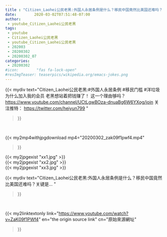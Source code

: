 ```yaml
---
title : "Citizen_Laohei公民老黑:外国人永居条例是什么？移民中国竟然比美国还难吗？关键是... "
date:        2020-03-02T07:51:48-07:00
author:
 - youtube_Citizen_Laohei公民老黑
tags:
 - youtube
 - Citizen_Laohei公民老黑
 - youtube_Citizen_Laohei公民老黑
 - 202003
 - 20200302
 - 20200302_07
categories:
 - 20200302
#icon:        "fas fa-lock-open"
#resImgTeaser: teaserpics/wikipedia.org/emacs-jokes.png
---
```


{{< mydiv text="Citizen_Laohei公民老黑:#外国人永居条例 #移民门槛 #洋垃圾  为什么加入我的会员 老黑想站着把钱赚了！ 这一个理由够吗？ https://www.youtube.com/channel/UCtLgwBOza-dnuaBg6W6YXog/join  关注推特： https://twitter.com/heiyun799 "
>}}
<br>


{{< my2mp4withjpgdownload mp4="20200302_zak09f1pwf4.mp4"
>}}

{{< my2jpgexist "xx1.jpg" >}}<br>
{{< my2jpgexist "xx2.jpg" >}}<br>
{{< my2jpgexist "xx3.jpg" >}}<br>



{{< mydiv text="Citizen_Laohei公民老黑:外国人永居条例是什么？移民中国竟然比美国还难吗？关键是... "
>}}
<br>

{{< my2linktextonly link="https://www.youtube.com/watch?v=ZaK09f1PWf4"
en="the origin source link" cn="原始來源網址"
>}}


<br>


